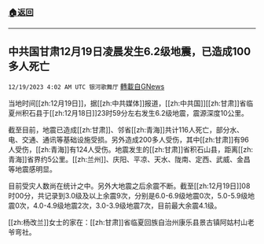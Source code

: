 ###  [:house:返回](README.md)
---


## 中共国甘肃12月19日凌晨发生6.2级地震，已造成100多人死亡
`12/19/2023 4:02 AM UTC 银河歌舞厅` [轉載自GNews](https://gnews.org/articles/2126797)

当地时间[[zh:12月19日]]，据[[zh:中共媒体]]报道，[[zh:中共国]][[zh:甘肃]]省临夏州积石县于[[zh:12月18日]]23时59分左右发生6.2级地震，震源深度10公里。

截至目前，地震已造成[[zh:甘肃]]、邻省[[zh:青海]]共计116人死亡，部分水、电、交通、通讯等基础设施受损。另外造成200多人受伤，其中[[zh:甘肃]]有96人受伤，[[zh:青海]]有124人受伤。地震发生的[[zh:甘肃]]省积石山县，距离[[zh:青海]]省界约5公里。[[zh:兰州]]、庆阳、平凉、天水、陇南、定西、武威、金昌等地震感明显。

目前受灾人数尚在统计之中。另外大地震之后余震不断。截至[[zh:12月19日]]08时00分，共记录到3.0级及以上余震9次，分别是6.0-6.9级地震0次，5.0-5.9级地震0次，4.0-4.9级地震2次，3.0-3.9级地震7次，目前最大余震4.1级。 


[[zh:杨改兰]]女士的家在：[[zh:甘肃]]省临夏回族自治州康乐县景古镇阿姑村山老爷弯社。

